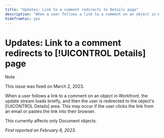 ```yaml
---
title: "Updates: Link to a comment redirects to Details page"
description: "When a user follows a link to a comment on an object in Workfront, the update stream loads briefly, and then the user is redirected to the object's Details area. This may occur if the user clicks the link from an email or pastes the link into their browser."
hidefromtoc: yes
---
```


# Updates: Link to a comment redirects to [!UICONTROL Details] page

>[!NOTE]
>
>This issue was fixed on March 2, 2023.

When a user follows a link to a comment on an object in Workfront, the update stream loads briefly, and then the user is redirected to the object's [!UICONTROL Details] area. This may occur if the user clicks the link from an email or pastes the link into their browser.

This currently affects only Document objects.

_First reported on February 6, 2023._

